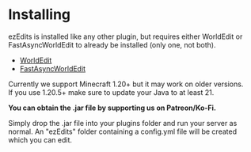 # Installing

ezEdits is installed like any other plugin, but requires either WorldEdit or FastAsyncWorldEdit to already be installed (only one, not both).

* [WorldEdit](https://modrinth.com/plugin/worldedit)
* [FastAsyncWorldEdit](https://www.spigotmc.org/resources/fastasyncworldedit.13932/)

Currently we support Minecraft 1.20+ but it may work on older versions.\
If you use 1.20.5+ make sure to update your Java to at least 21.

**You can obtain the .jar file by supporting us on Patreon/Ko-Fi.**

Simply drop the .jar file into your plugins folder and run your server as normal. An "ezEdits" folder containing a config.yml file will be created which you can edit.&#x20;
